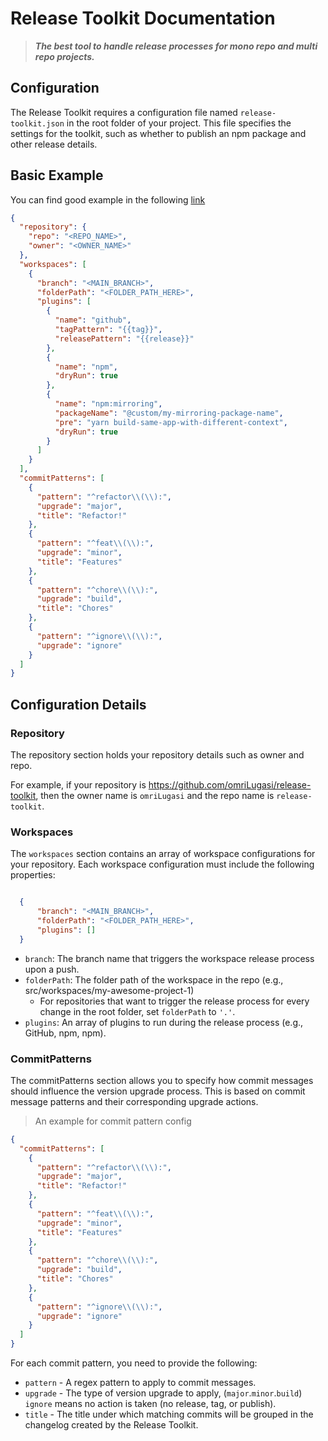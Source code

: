 # Release Toolkit Documentation
> ***The best tool to handle release processes for mono repo and multi repo projects.***

## Configuration
The Release Toolkit requires a configuration file named `release-toolkit.json` in the root folder of your project.
This file specifies the settings for the toolkit, such as whether to publish an npm package and other release details.

## Basic Example
You can find good example in the following [link](https://github.com/omriLugasi/release-toolkit/blob/master/release-toolkit-example.json)
```json
{
  "repository": {
    "repo": "<REPO_NAME>",
    "owner": "<OWNER_NAME>"
  },
  "workspaces": [
    {
      "branch": "<MAIN_BRANCH>",
      "folderPath": "<FOLDER_PATH_HERE>",
      "plugins": [
        {
          "name": "github",
          "tagPattern": "{{tag}}",
          "releasePattern": "{{release}}"
        },
        {
          "name": "npm",
          "dryRun": true
        },
        {
          "name": "npm:mirroring",
          "packageName": "@custom/my-mirroring-package-name",
          "pre": "yarn build-same-app-with-different-context",
          "dryRun": true
        }
      ]
    }
  ],
  "commitPatterns": [
    {
      "pattern": "^refactor\\(\\):",
      "upgrade": "major",
      "title": "Refactor!"
    },
    {
      "pattern": "^feat\\(\\):",
      "upgrade": "minor",
      "title": "Features"
    },
    {
      "pattern": "^chore\\(\\):",
      "upgrade": "build",
      "title": "Chores"
    },
    {
      "pattern": "^ignore\\(\\):",
      "upgrade": "ignore"
    }
  ]
}


```

## Configuration Details

### Repository
The repository section holds your repository details such as owner and repo.

For example, if your repository is https://github.com/omriLugasi/release-toolkit, then the owner name is `omriLugasi` and the repo name is `release-toolkit`.

### Workspaces
The `workspaces` section contains an array of workspace configurations for your repository. Each workspace configuration must include the following properties:

```json

  {
      "branch": "<MAIN_BRANCH>",
      "folderPath": "<FOLDER_PATH_HERE>",
      "plugins": []
  }
```
 - `branch`: The branch name that triggers the workspace release process upon a push.
 - `folderPath`: The folder path of the workspace in the repo (e.g., src/workspaces/my-awesome-project-1) 
   - For repositories that want to trigger the release process for every change in the root folder, set `folderPath` to `'.'`.
 - `plugins`: An array of plugins to run during the release process (e.g., GitHub, npm, npm).

### CommitPatterns
The commitPatterns section allows you to specify how commit messages should influence the version upgrade process.
This is based on commit message patterns and their corresponding upgrade actions.

> An example for commit pattern config

```json
{
  "commitPatterns": [
    {
      "pattern": "^refactor\\(\\):",
      "upgrade": "major",
      "title": "Refactor!"
    },
    {
      "pattern": "^feat\\(\\):",
      "upgrade": "minor",
      "title": "Features"
    },
    {
      "pattern": "^chore\\(\\):",
      "upgrade": "build",
      "title": "Chores"
    },
    {
      "pattern": "^ignore\\(\\):",
      "upgrade": "ignore"
    }
  ]
}
```

For each commit pattern, you need to provide the following:
- `pattern` - A regex pattern to apply to commit messages.
- `upgrade` - The type of version upgrade to apply, (`major`.`minor`.`build`) `ignore` means no action is taken (no release, tag, or publish).
- `title` - The title under which matching commits will be grouped in the changelog created by the Release Toolkit.



